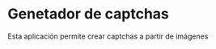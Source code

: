 <!-- title: Prueba -->
# Genetador de captchas

Esta aplicación permite crear captchas a partir de imágenes